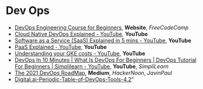# Dev Ops

- [DevOps Engineering Course for Beginners](https://www.freecodecamp.org/news/devops-engineering-course-for-beginners/"), **Website**, _FreeCodeCamp_
- [Cloud Native DevOps Explained - YouTube](https://www.youtube.com/watch?v=FzERTm_j2wE"), **YouTube**
- [Software as a Service (SaaS) Explained in 5 mins - YouTube](https://www.youtube.com/watch?v=20QUNgFIrK0"), **YouTube**
- [PaaS Explained - YouTube](https://www.youtube.com/watch?v=QAbqJzd0PEE"), **YouTube**
- [Understanding your GKE costs - YouTube](https://www.youtube.com/watch?v=agFHx1cTwWw"), **YouTube**
- [DevOps In 10 Minutes | What Is DevOps For Beginners | DevOps Tutorial For Beginners | Simplilearn - YouTube](https://www.youtube.com/watch?v=wUz5iuKz1OU), **YouTube**, _SimpliLearn_
- [The 2021 DevOps RoadMap](https://medium.com/hackernoon/the-2018-devops-roadmap-31588d8670cb), **Medium**, _HackerNoon_, _JavinPaul_
- [Digital.ai-Periodic-Table-of-DevOps-Tools-4.2](https://digital.ai/sites/default/files/pictures/2020-06/Digital.ai_Periodic-Table-of-DevOps.pdf)"
